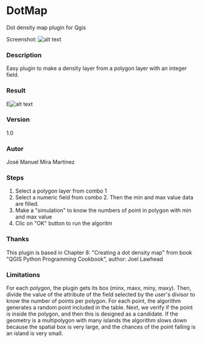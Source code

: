 # DotMap
Dot density map plugin for Qgis 

Screenshot:
![alt text](https://github.com/josemamira/DotMap/blob/master/doc/Selecci%C3%B3n_156.png "Captura")
### Description
Easy plugin to make a density layer from a polygon layer with an integer field.

### Result
E![alt text](https://github.com/josemamira/DotMap/blob/master/doc/Selecci%C3%B3n_156.png "Captura")

### Version
1.0

### Autor
José Manuel Mira Martínez

### Steps
1. Select a polygon layer from combo 1
2. Select a numeric field from combo 2. Then the min and max value data are filled.
3. Make a "simulation" to know the numbers of point in polygon with min and max value
4. Clic on "OK" button to run the algoritm

### Thanks
This plugin is based in Chapter 8: "Creating a dot density map" from book "QGIS Python Programming Cookbook", author: Joel Lawhead

### Limitations
For each polygon, the plugin gets its box (minx, maxx, miny, maxy). Then, divide the value of the attribute of the field selected by the user's divisor to know the number of points per polygon.
For each point, the algorithm generates a random point included in the table. Next, we verify if the point is inside the polygon, and then this is designed as a candidate.
If the geometry is a multipolygon with many islands the algorithm slows down because the spatial box is very large, and the chances of the point falling is an island is very small.



